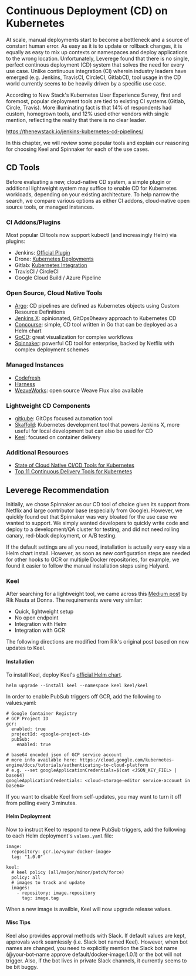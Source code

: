 # Continuous Deployment (CD) on Kubernetes

At scale, manual deployments start to become a bottleneck and a source of constant human error. As easy as it is to update or rollback changes, it is equally as easy to mix up contexts or namespaces and deploy applications to the wrong location. Unfortunately, Leverege found that there is no single, perfect continous deployment (CD) system that solves the need for every use case. Unlike continuous integration (CI) wherein industry leaders have emerged (e.g. Jenkins, TravisCI, CircleCI, GitlabCI), tool usage in the CD world currently seems to be heavily driven by a specific use case. 

According to New Stack's Kubernetes User Experience Survey, first and foremost, popular deployment tools are tied to existing CI systems (Gitlab, Circle, Travis). More illuminating fact is that 14% of respondents had custom, homegrown tools, and 12% used other vendors with single mention, reflecting the reality that there is no clear leader. 

<https://thenewstack.io/jenkins-kubernetes-cd-pipelines/> 

In this chapter, we will review some popular tools and explain our reasoning for choosing Keel and Spinnaker for each of the use cases. 

## CD Tools
Before evaluating a new, cloud-native CD system, a simple plugin or additional lightweight system may suffice to enable CD for Kubernetes workloads, depending on your existing architecture. To help narrow the search, we compare various options as either CI addons, cloud-native open source tools, or managed instances. 

### CI Addons/Plugins
Most popular CI tools now support kubectl (and increasingly Helm) via plugins:
- Jenkins: [Official Plugin](https://github.com/jenkinsci/kubernetes-plugin)
- Drone: [Kubernetes Deployments](http://plugins.drone.io/mactynow/drone-kubernetes/)
- Gitlab: [Kubernetes Integration](https://about.gitlab.com/solutions/kubernetes/)
- TravisCI / CircleCI
- Google Cloud Build / Azure Pipeline

### Open Source, Cloud Native Tools
- [Argo](https://argoproj.github.io/): CD pipelines are defined as Kubernetes objects using Custom Resource Definitions
- [Jenkins X](https://jenkins-x.io/): opinionated, GitOps0heavy approach to Kubernetes CD
- [Concourse](https://concourse-ci.org/): simple, CD tool written in Go that can be deployed as a Helm chart
- [GoCD](https://www.gocd.org/kubernetes.html): great visualization for complex workflows
- [Spinnaker](https://www.spinnaker.io/): powerful CD tool for enterprise, backed by Netflix with complex deployment schemes

### Managed Instances
- [Codefresh](https://codefresh.io/) 
- [Harness](https://harness.io/) 
- [WeaveWorks](https://www.weave.works/product/enterprise-kubernetes-platform/): open source Weave Flux also available

### Lightweight CD Components
- [gitkube](https://gitkube.sh/): GitOps focused automation tool
- [Skaffold](https://skaffold.dev/): Kubernetes development tool that powers Jenkins X, more useful for local development but can also be used for CD
- [Keel](https://keel.sh/): focused on container delivery

### Additional Resources
- [State of Cloud Native CI/CD Tools for Kubernetes](https://engineering.opsgenie.com/cloud-native-continuous-integration-and-delivery-tools-for-kubernetes-e6ea34d308c)
- [Top 11 Continuous Delivery Tools for Kubernetes](https://www.weave.works/blog/continuous-delivery-tools-for-kubernetes-part-1)

## Leverege Recommendation
Initially, we chose Spinnaker as our CD tool of choice given its support from Netflix and large contributor base (especially from Google). However, we quickly found out that Spinnaker was very bloated for the use case we wanted to support. We simply wanted developers to quickly write code and deploy to a development/QA cluster for testing, and did not need rolling canary, red-black deployment, or A/B testing. 

If the default settings are all you need, installation is actually very easy via a Helm chart install. However, as soon as new configuration steps are needed for other hooks to GCR or multiple Docker repositories, for example, we found it easier to follow the manual installation steps using Halyard. 

### Keel
After searching for a lightweight tool, we came across this [Medium post](https://medium.com/donna-legal/ci-cd-with-less-fluff-more-awesome-28af61288a03) by Rik Nauta at Donna. The requirements were very similar:

- Quick, lightweight setup
- No open endpoint
- Integration with Helm
- Integration with GCR

The following directions are modified from Rik's original post based on new updates to Keel. 

#### Installation

To install Keel, deploy Keel's [official Helm chart](https://github.com/keel-hq/keel/tree/master/chart/keel). 

```helm upgrade --install keel --namespace keel keel/keel```

In order to enable PubSub triggers off GCR, add the following to values.yaml:

```
# Google Container Registry
# GCP Project ID
gcr:
  enabled: true
  projectId: <google-project-id>
  pubSub:
    enabled: true

# base64 encoded json of GCP service account
# more info available here: https://cloud.google.com/kubernetes-engine/docs/tutorials/authenticating-to-cloud-platform
# e.g. --set googleApplicationCredentials=$(cat <JSON_KEY_FIEL> | base64)
googleApplicationCredentials: <cloud-storage-editor service-account in base64> 
```

If you want to disable Keel from self-updates, you may want to turn it off from polling every 3 minutes. 

#### Helm Deployment
Now to instruct Keel to respond to new PubSub triggers, add the following to each Helm deployment's `values.yaml` file:

```
image:
  repository: gcr.io/<your-docker-image>
  tag: "1.0.0"

keel:
  # keel policy (all/major/minor/patch/force)
  policy: all
  # images to track and update
  images:
    - repository: image.repository
      tag: image.tag 
```

When a new image is availble, Keel will now upgrade release values. 

#### Misc Tips
Keel also provides approval methods with Slack. If default values are kept, approvals work seamlessly (i.e. Slack bot named Keel). However, when bot names are changed, you need to explicitly mention the Slack bot name (@your-bot-name approve default/docker-image:1.0.1) or the bot will not trigger. Also, if the bot lives in private Slack channels, it currently seems to be bit buggy. 
